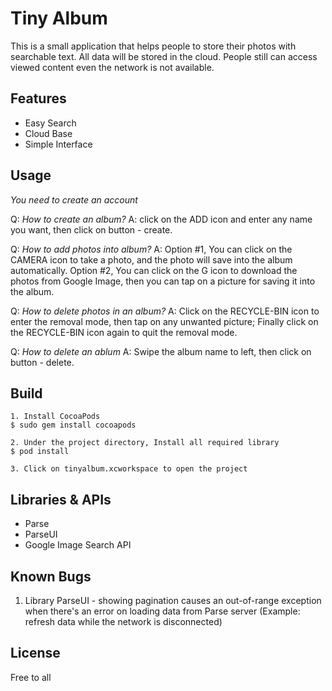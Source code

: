 # Tiny Album
This is a small application that helps people to store their photos with searchable text. All data will be stored in the cloud. People still can access viewed content even the network is not available.

## Features
* Easy Search
* Cloud Base
* Simple Interface

## Usage
*You need to create an account*

Q: *How to create an album?* 
A: click on the ADD icon and enter any name you want, then click on button - create.

Q: *How to add photos into album?*
A: Option #1, You can click on the CAMERA icon to take a photo, and the photo will save into the album automatically. Option #2, You can click on the G icon to download the photos from Google Image, then you can tap on a picture for saving it into the album.

Q: *How to delete photos in an album?*
A: Click on the RECYCLE-BIN icon to enter the removal mode, then tap on any unwanted picture; Finally click on the RECYCLE-BIN icon again to quit the removal mode.

Q: *How to delete an ablum*
A: Swipe the album name to left, then click on button - delete.

## Build
```
1. Install CocoaPods
$ sudo gem install cocoapods

2. Under the project directory, Install all required library
$ pod install

3. Click on tinyalbum.xcworkspace to open the project
```

## Libraries & APIs
* Parse
* ParseUI
* Google Image Search API

## Known Bugs
1. Library ParseUI - showing pagination causes an out-of-range exception when there's an error on loading data from Parse server (Example: refresh data while the network is disconnected)

## License
Free to all
